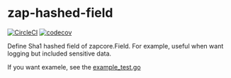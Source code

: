 # zap-hashed-field

[![CircleCI](https://circleci.com/gh/sters/markdown-table-formatter.svg?style=svg)](https://circleci.com/gh/sters/markdown-table-formatter)
[![codecov](https://codecov.io/gh/sters/zap-hashed-field/branch/master/graph/badge.svg)](https://codecov.io/gh/sters/zap-hashed-field)


Define Sha1 hashed field of zapcore.Field.
For example, useful when want logging but included sensitive data.

If you want examele, see the [example_test.go](example_test.go)
